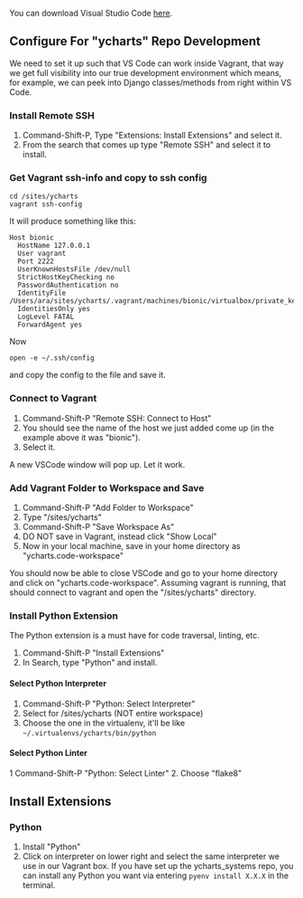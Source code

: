 You can download Visual Studio Code [here](https://code.visualstudio.com/Download).


## Configure For "ycharts" Repo Development
We need to set it up such that VS Code can work inside Vagrant, that way we get full visibility into our true development environment which means, for example, we can peek into Django classes/methods from right within VS Code.

### Install Remote SSH
1. Command-Shift-P, Type "Extensions: Install Extensions" and select it.
2. From the search that comes up type "Remote SSH" and select it to install.

### Get Vagrant ssh-info and copy to ssh config
```
cd /sites/ycharts
vagrant ssh-config
```

It will produce something like this:
```
Host bionic
  HostName 127.0.0.1
  User vagrant
  Port 2222
  UserKnownHostsFile /dev/null
  StrictHostKeyChecking no
  PasswordAuthentication no
  IdentityFile /Users/ara/sites/ycharts/.vagrant/machines/bionic/virtualbox/private_key
  IdentitiesOnly yes
  LogLevel FATAL
  ForwardAgent yes
```

Now
```
open -e ~/.ssh/config
```
and copy the config to the file and save it.

### Connect to Vagrant
1. Command-Shift-P "Remote SSH: Connect to Host" 
2. You should see the name of the host we just added come up (in the example above it was "bionic"). 
3. Select it.

A new VSCode window will pop up. Let it work.

### Add Vagrant Folder to Workspace and Save
1. Command-Shift-P "Add Folder to Workspace"
2. Type "/sites/ycharts"
3. Command-Shift-P "Save Workspace As"
4. DO NOT save in Vagrant, instead click "Show Local"
5. Now in your local machine, save in your home directory as "ycharts.code-workspace"

You should now be able to close VSCode and go to your home directory and click on "ycharts.code-workspace". Assuming vagrant is running, that should connect to vagrant and open the "/sites/ycharts" directory.

### Install Python Extension
The Python extension is a must have for code traversal, linting, etc.

1. Command-Shift-P "Install Extensions"
2. In Search, type "Python" and install.

#### Select Python Interpreter
1. Command-Shift-P "Python: Select Interpreter" 
2. Select for /sites/ycharts (NOT entire workspace)
3. Choose the one in the virtualenv, it'll be like ```~/.virtualenvs/ycharts/bin/python```

#### Select Python Linter
1  Command-Shift-P "Python: Select Linter" 
2. Choose "flake8"





## Install Extensions

### Python
1. Install "Python"
2. Click on interpreter on lower right and select the same interpreter we use in our Vagrant box. If you have set up the ycharts_systems repo, you can install any Python you want via entering ```pyenv install X.X.X``` in the terminal. 